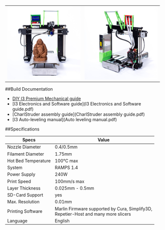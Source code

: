 |||
|-|-|
|![](img/Premium1.jpg)|![](img/Premium4.jpg)|

##Build Documentation
* [DIY I3 Premium Mechanical guide](DIY_I3_premium_v5.pdf)
* [I3 Electronics and Software guide](I3 Electronics and Software guide.pdf)
* [CharlStruder assembly guide](CharlStruder assembly guide.pdf)
* [I3 Auto-leveling manual](Auto leveling manual.pdf)

##Specifications

|Specs|Value
|-|-|
|Nozzle Diameter| 0.4/0.5mm  
|Filament Diameter| 1.75mm    
|Hot Bed Temperature | 100°C max
|System| RAMPS 1.4   
|Power Supply| 240W  
|Print Speed| 100mm/s max  
|Layer Thickness| 0.025mm - 0.5mm    
|SD-Card Support| yes  
|Max. Resolution| 0.01mm   
|Printing Software | Marlin Firmware supported by Cura, Simplify3D, </br> Repetier-Host and many more slicers    
|Language| English   
